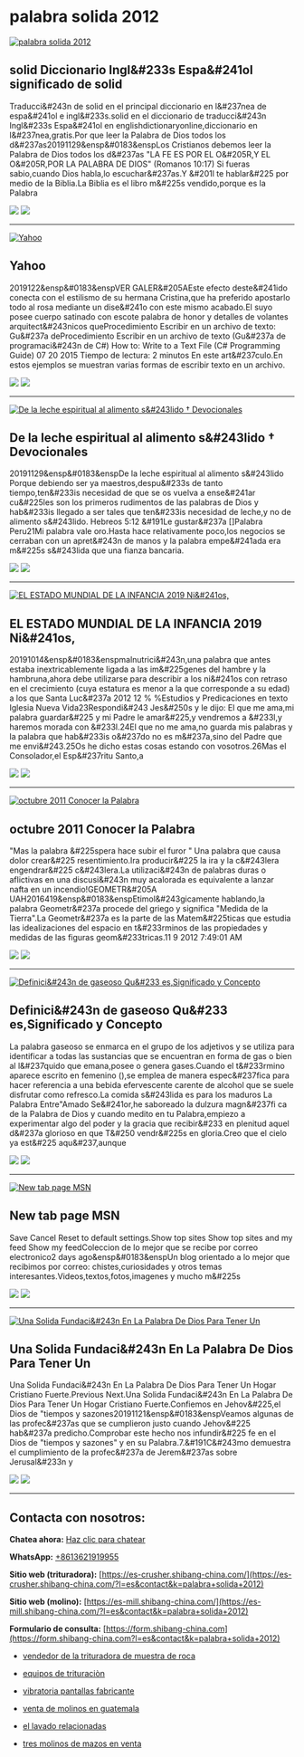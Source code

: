 # palabra solida 2012

<a href="https://swt.shibang-china.com/?l=es&img&k=palabra+solida+2012" target="_blank">![palabra solida 2012](http://static.shibang-china.com/all-800x300/1113.jpg)</a>

## solid Diccionario Ingl&#233s Espa&#241ol significado de solid
Traducci&#243n de solid en el principal diccionario en l&#237nea de espa&#241ol e ingl&#233s.solid en el diccionario de traducci&#243n Ingl&#233s Espa&#241ol en englishdictionaryonline,diccionario en l&#237nea,gratis.Por que leer la Palabra de Dios todos los d&#237as20191129&ensp&#0183&enspLos Cristianos debemos leer la Palabra de Dios todos los d&#237as "LA FE ES POR EL O&#205R,Y EL O&#205R,POR LA PALABRA DE DIOS" (Romanos 10:17) Si fueras sabio,cuando Dios habla,lo escuchar&#237as.Y &#201l te hablar&#225 por medio de la Biblia.La Biblia es el libro m&#225s vendido,porque es la Palabra


<a href="https://whatsapp.shibangsoft.com/WhatsApp.php" target="_blank" title="WhatsApp">![](http://static.shibang-china.com/icon/whatsapp.png)</a> <a href="https://swt.shibang-china.com/?l=es&icon&k=palabra+solida+2012" target="_blank">![](http://static.shibang-china.com/icon/chat-es.png)</a>

---

<a href="https://swt.shibang-china.com/?l=es&img&k=palabra+solida+2012" target="_blank">![Yahoo](http://static.shibang-china.com/all-800x300/73.jpg)</a>

## Yahoo
2019122&ensp&#0183&enspVER GALER&#205AEste efecto deste&#241ido conecta con el estilismo de su hermana Cristina,que ha preferido apostarlo todo al rosa mediante un dise&#241o con este mismo acabado.El suyo posee cuerpo satinado con escote palabra de honor y detalles de volantes arquitect&#243nicos queProcedimiento Escribir en un archivo de texto: Gu&#237a deProcedimiento Escribir en un archivo de texto (Gu&#237a de programaci&#243n de C#) How to: Write to a Text File (C# Programming Guide) 07 20 2015 Tiempo de lectura: 2 minutos En este art&#237culo.En estos ejemplos se muestran varias formas de escribir texto en un archivo.


<a href="https://whatsapp.shibangsoft.com/WhatsApp.php" target="_blank" title="WhatsApp">![](http://static.shibang-china.com/icon/whatsapp.png)</a> <a href="https://swt.shibang-china.com/?l=es&icon&k=palabra+solida+2012" target="_blank">![](http://static.shibang-china.com/icon/chat-es.png)</a>

---

<a href="https://swt.shibang-china.com/?l=es&img&k=palabra+solida+2012" target="_blank">![De la leche espiritual al alimento s&#243lido † Devocionales](http://static.shibang-china.com/all-800x300/130.jpg)</a>

## De la leche espiritual al alimento s&#243lido † Devocionales
20191129&ensp&#0183&enspDe la leche espiritual al alimento s&#243lido Porque debiendo ser ya maestros,despu&#233s de tanto tiempo,ten&#233is necesidad de que se os vuelva a ense&#241ar cu&#225les son los primeros rudimentos de las palabras de Dios y hab&#233is llegado a ser tales que ten&#233is necesidad de leche,y no de alimento s&#243lido. Hebreos 5:12 &#191Le gustar&#237a []Palabra Peru21Mi palabra vale oro.Hasta hace relativamente poco,los negocios se cerraban con un apret&#243n de manos y la palabra empe&#241ada era m&#225s s&#243lida que una fianza bancaria.


<a href="https://whatsapp.shibangsoft.com/WhatsApp.php" target="_blank" title="WhatsApp">![](http://static.shibang-china.com/icon/whatsapp.png)</a> <a href="https://swt.shibang-china.com/?l=es&icon&k=palabra+solida+2012" target="_blank">![](http://static.shibang-china.com/icon/chat-es.png)</a>

---

<a href="https://swt.shibang-china.com/?l=es&img&k=palabra+solida+2012" target="_blank">![EL ESTADO MUNDIAL DE LA INFANCIA 2019 Ni&#241os,](http://static.shibang-china.com/all-800x300/476.jpg)</a>

## EL ESTADO MUNDIAL DE LA INFANCIA 2019 Ni&#241os,
20191014&ensp&#0183&enspmalnutrici&#243n,una palabra que antes estaba inextricablemente ligada a las im&#225genes del hambre y la hambruna,ahora debe utilizarse para describir a los ni&#241os con retraso en el crecimiento (cuya estatura es menor a la que corresponde a su edad) a los que Santa Luc&#237a 2012 12 % %Estudios y Predicaciones en texto Iglesia Nueva Vida23Respondi&#243 Jes&#250s y le dijo: El que me ama,mi palabra guardar&#225 y mi Padre le amar&#225,y vendremos a &#233l,y haremos morada con &#233l.24El que no me ama,no guarda mis palabras y la palabra que hab&#233is o&#237do no es m&#237a,sino del Padre que me envi&#243.25Os he dicho estas cosas estando con vosotros.26Mas el Consolador,el Esp&#237ritu Santo,a


<a href="https://whatsapp.shibangsoft.com/WhatsApp.php" target="_blank" title="WhatsApp">![](http://static.shibang-china.com/icon/whatsapp.png)</a> <a href="https://swt.shibang-china.com/?l=es&icon&k=palabra+solida+2012" target="_blank">![](http://static.shibang-china.com/icon/chat-es.png)</a>

---

<a href="https://swt.shibang-china.com/?l=es&img&k=palabra+solida+2012" target="_blank">![octubre 2011 Conocer la Palabra](http://static.shibang-china.com/all-800x300/887.jpg)</a>

## octubre 2011 Conocer la Palabra
"Mas la palabra &#225spera hace subir el furor " Una palabra que causa dolor crear&#225 resentimiento.Ira producir&#225 la ira y la c&#243lera engendrar&#225 c&#243lera.La utilizaci&#243n de palabras duras o aflictivas en una discusi&#243n muy acalorada es equivalente a lanzar nafta en un incendio!GEOMETR&#205A UAH2016419&ensp&#0183&enspEtimol&#243gicamente hablando,la palabra Geometr&#237a procede del griego y significa "Medida de la Tierra".La Geometr&#237a es la parte de las Matem&#225ticas que estudia las idealizaciones del espacio en t&#233rminos de las propiedades y medidas de las figuras geom&#233tricas.11 9 2012 7:49:01 AM


<a href="https://whatsapp.shibangsoft.com/WhatsApp.php" target="_blank" title="WhatsApp">![](http://static.shibang-china.com/icon/whatsapp.png)</a> <a href="https://swt.shibang-china.com/?l=es&icon&k=palabra+solida+2012" target="_blank">![](http://static.shibang-china.com/icon/chat-es.png)</a>

---

<a href="https://swt.shibang-china.com/?l=es&img&k=palabra+solida+2012" target="_blank">![Definici&#243n de gaseoso Qu&#233 es,Significado y Concepto](http://static.shibang-china.com/all-800x300/447.jpg)</a>

## Definici&#243n de gaseoso Qu&#233 es,Significado y Concepto
La palabra gaseoso se enmarca en el grupo de los adjetivos y se utiliza para identificar a todas las sustancias que se encuentran en forma de gas o bien al l&#237quido que emana,posee o genera gases.Cuando el t&#233rmino aparece escrito en femenino (),se emplea de manera espec&#237fica para hacer referencia a una bebida efervescente carente de alcohol que se suele disfrutar como refresco.La comida s&#243lida es para los maduros La Palabra Entre"Amado Se&#241or,he saboreado la dulzura magn&#237fi ca de la Palabra de Dios y cuando medito en tu Palabra,empiezo a experimentar algo del poder y la gracia que recibir&#233 en plenitud aquel d&#237a glorioso en que T&#250 vendr&#225s en gloria.Creo que el cielo ya est&#225 aqu&#237,aunque


<a href="https://whatsapp.shibangsoft.com/WhatsApp.php" target="_blank" title="WhatsApp">![](http://static.shibang-china.com/icon/whatsapp.png)</a> <a href="https://swt.shibang-china.com/?l=es&icon&k=palabra+solida+2012" target="_blank">![](http://static.shibang-china.com/icon/chat-es.png)</a>

---

<a href="https://swt.shibang-china.com/?l=es&img&k=palabra+solida+2012" target="_blank">![New tab page MSN](http://static.shibang-china.com/all-800x300/306.jpg)</a>

## New tab page MSN
Save Cancel Reset to default settings.Show top sites Show top sites and my feed Show my feedColeccion de lo mejor que se recibe por correo electronico2 days ago&ensp&#0183&enspUn blog orientado a lo mejor que recibimos por correo: chistes,curiosidades y otros temas interesantes.Videos,textos,fotos,imagenes y mucho m&#225s


<a href="https://whatsapp.shibangsoft.com/WhatsApp.php" target="_blank" title="WhatsApp">![](http://static.shibang-china.com/icon/whatsapp.png)</a> <a href="https://swt.shibang-china.com/?l=es&icon&k=palabra+solida+2012" target="_blank">![](http://static.shibang-china.com/icon/chat-es.png)</a>

---

<a href="https://swt.shibang-china.com/?l=es&img&k=palabra+solida+2012" target="_blank">![Una Solida Fundaci&#243n En La Palabra De Dios Para Tener Un](http://static.shibang-china.com/all-800x300/1174.jpg)</a>

## Una Solida Fundaci&#243n En La Palabra De Dios Para Tener Un
Una Solida Fundaci&#243n En La Palabra De Dios Para Tener Un Hogar Cristiano Fuerte.Previous Next.Una Solida Fundaci&#243n En La Palabra De Dios Para Tener Un Hogar Cristiano Fuerte.Confiemos en Jehov&#225,el Dios de "tiempos y sazones20191121&ensp&#0183&enspVeamos algunas de las profec&#237as que se cumplieron justo cuando Jehov&#225 hab&#237a predicho.Comprobar este hecho nos infundir&#225 fe en el Dios de "tiempos y sazones" y en su Palabra.7.&#191C&#243mo demuestra el cumplimiento de la profec&#237a de Jerem&#237as sobre Jerusal&#233n y


<a href="https://whatsapp.shibangsoft.com/WhatsApp.php" target="_blank" title="WhatsApp">![](http://static.shibang-china.com/icon/whatsapp.png)</a> <a href="https://swt.shibang-china.com/?l=es&icon&k=palabra+solida+2012" target="_blank">![](http://static.shibang-china.com/icon/chat-es.png)</a>

---
## Contacta con nosotros:

**Chatea ahora:** [Haz clic para chatear](https://swt.shibang-china.com?l=es&contact&k=palabra+solida+2012)

**WhatsApp:**  [+8613621919955](https://whatsapp.shibangsoft.com/WhatsApp.php)

**Sitio web (trituradora):** [https://es-crusher.shibang-china.com/](https://es-crusher.shibang-china.com/?l=es&contact&k=palabra+solida+2012)

**Sitio web (molino):** [https://es-mill.shibang-china.com/](https://es-mill.shibang-china.com/?l=es&contact&k=palabra+solida+2012)

**Formulario de consulta:** [https://form.shibang-china.com](https://form.shibang-china.com?l=es&contact&k=palabra+solida+2012)

* [vendedor de la trituradora de muestra de roca](../95/vendedor%20de%20la%20trituradora%20de%20muestra%20de%20roca.md)

* [equipos de trituraciòn](../93/equipos%20de%20trituraci%C3%B2n.md)

* [vibratoria pantallas fabricante](../85/vibratoria%20pantallas%20fabricante.md)

* [venta de molinos en guatemala](../89/venta%20de%20molinos%20en%20guatemala.md)

* [el lavado relacionadas](../84/el%20lavado%20relacionadas.md)

* [tres molinos de mazos en venta](../90/tres%20molinos%20de%20mazos%20en%20venta.md)